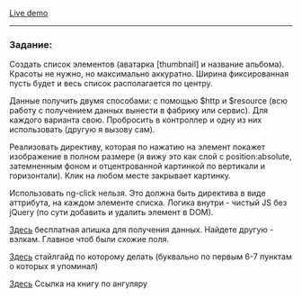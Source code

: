 [Live demo](https://dl.dropboxusercontent.com/u/2073681/lecture-9/albums.html)

----------

### Задание:

Создать список элементов (аватарка [thumbnail] и название альбома). Красоты не нужно, но максимально аккуратно. Ширина фиксированная пусть будет и весь список располагается по центру.

Данные получить двумя способами: с помощью $http и $resource (всю работу с получением данных вынести в фабрику или сервис). Для каждого варианта свою. Пробросить в контроллер и одну из них использовать (другую я вызову сам).

Реализовать директиву, которая по нажатию на элемент покажет изображение в полном размере (я вижу это как слой с position:absolute, затемненным фоном и отцентрованной картинкой по вертикали и горизонтали). Клик на любом месте закрывает картинку.

Использовать ng-click нельзя. Это должна быть директива в виде аттрибута, на каждом элементе списка. Логика внутри - чистый JS без jQuery (по сути добавить и удалить элемент в DOM).

[Здесь](http://jsonplaceholder.typicode.com/) бесплатная апишка для получения данных. Найдете другую - вэлкам. Главное чтоб были схожие поля.

[Здесь](https://github.com/johnpapa/angular-styleguide) стайлгайд по которому делать (буквально по первым 6-7 пунктам о которых я упоминал)

[Здесь](http://vk.com/doc10903696_295002847?hash=89ee38b23c6249f1f7&dl=34255130e5411e4139) Ссылка на книгу по ангуляру